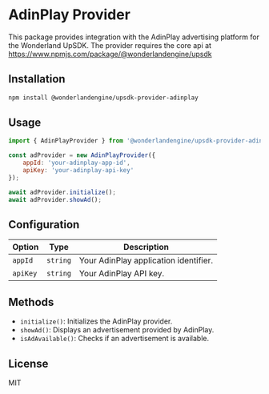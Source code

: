 # AdinPlay Provider

This package provides integration with the AdinPlay advertising platform for the Wonderland UpSDK. The provider requires the core api at <https://www.npmjs.com/package/@wonderlandengine/upsdk>

## Installation

```bash
npm install @wonderlandengine/upsdk-provider-adinplay
```

## Usage

```javascript
import { AdinPlayProvider } from '@wonderlandengine/upsdk-provider-adinplay';

const adProvider = new AdinPlayProvider({
    appId: 'your-adinplay-app-id',
    apiKey: 'your-adinplay-api-key'
});

await adProvider.initialize();
await adProvider.showAd();
```

## Configuration

| Option | Type | Description |
|--------|------|-------------|
| `appId` | `string` | Your AdinPlay application identifier. |
| `apiKey` | `string` | Your AdinPlay API key. |

## Methods

- `initialize()`: Initializes the AdinPlay provider.
- `showAd()`: Displays an advertisement provided by AdinPlay.
- `isAdAvailable()`: Checks if an advertisement is available.

## License

MIT

